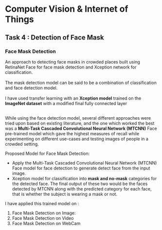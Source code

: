 # Computer Vision & Internet of Things
## Task 4 : Detection of Face Mask

### Face Mask Detection
An approach to detecting face masks in
crowded places built using RetinaNet Face for face mask detection 
and Xception network for classification.<br><br>
The mask detection model can be said to be a combination of classification and
face detection model.<br><br>
I have used transfer learning with an 
**Xception model** trained on the **ImageNet 
dataset** with a modified final fully connected layer<br><br>

While using the face detection model, 
several different approaches were tried upon based on existing literature,
and the one which worked the best was a **Multi-Task Cascaded Convolutional Neural Network (MTCNN)**
Face pre-trained model which gave the highest measures of 
recall while experimenting on different use-cases and
 testing images of people in a crowded setting.

Proposed Model for Face Mask Detection:<br>
* Apply the Multi-Task Cascaded Convolutional Neural Network (MTCNN)
 Face model for face detection 
to generate detect face from the input image. 
* Xception model for classification into **mask and no-mask** 
categories for the detected face. 
The final output of these two would be 
the faces detected by MTCNN along with the predicted category
 for each face, that is whether the subject is wearing a mask or not.
 
I have applied this trained model on :
   1. Face Mask Detection on Image:  
   2. Face Mask Detection on Video
   3. Face Mask Detection on WebCam 

